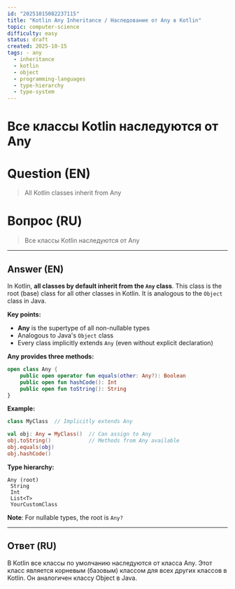 ```yaml
---
id: "20251015082237115"
title: "Kotlin Any Inheritance / Наследование от Any в Kotlin"
topic: computer-science
difficulty: easy
status: draft
created: 2025-10-15
tags: - any
  - inheritance
  - kotlin
  - object
  - programming-languages
  - type-hierarchy
  - type-system
---
```

# Все классы Kotlin наследуются от Any

# Question (EN)
> All Kotlin classes inherit from Any

# Вопрос (RU)
> Все классы Kotlin наследуются от Any

---

## Answer (EN)

In Kotlin, **all classes by default inherit from the `Any` class**. This class is the root (base) class for all other classes in Kotlin. It is analogous to the `Object` class in Java.

**Key points:**

- **Any** is the supertype of all non-nullable types
- Analogous to Java's `Object` class
- Every class implicitly extends `Any` (even without explicit declaration)

**Any provides three methods:**
```kotlin
open class Any {
    public open operator fun equals(other: Any?): Boolean
    public open fun hashCode(): Int
    public open fun toString(): String
}
```

**Example:**
```kotlin
class MyClass  // Implicitly extends Any

val obj: Any = MyClass()  // Can assign to Any
obj.toString()            // Methods from Any available
obj.equals(obj)
obj.hashCode()
```

**Type hierarchy:**
```
Any (root)
 String
 Int
 List<T>
 YourCustomClass
```

**Note**: For nullable types, the root is `Any?`

---

## Ответ (RU)

В Kotlin все классы по умолчанию наследуются от класса Any. Этот класс является корневым (базовым) классом для всех других классов в Kotlin. Он аналогичен классу Object в Java.

